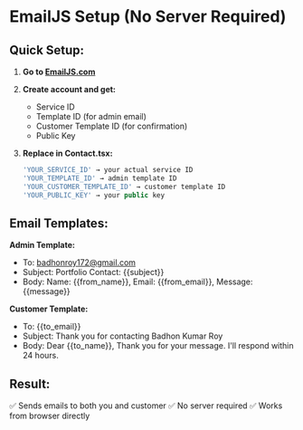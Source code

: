 # EmailJS Setup (No Server Required)

## Quick Setup:

1. **Go to [EmailJS.com](https://www.emailjs.com/)**
2. **Create account and get:**
   - Service ID
   - Template ID (for admin email)
   - Customer Template ID (for confirmation)
   - Public Key

3. **Replace in Contact.tsx:**
   ```javascript
   'YOUR_SERVICE_ID' → your actual service ID
   'YOUR_TEMPLATE_ID' → admin template ID  
   'YOUR_CUSTOMER_TEMPLATE_ID' → customer template ID
   'YOUR_PUBLIC_KEY' → your public key
   ```

## Email Templates:

**Admin Template:**
- To: badhonroy172@gmail.com
- Subject: Portfolio Contact: {{subject}}
- Body: Name: {{from_name}}, Email: {{from_email}}, Message: {{message}}

**Customer Template:**
- To: {{to_email}}
- Subject: Thank you for contacting Badhon Kumar Roy
- Body: Dear {{to_name}}, Thank you for your message. I'll respond within 24 hours.

## Result:
✅ Sends emails to both you and customer
✅ No server required
✅ Works from browser directly
